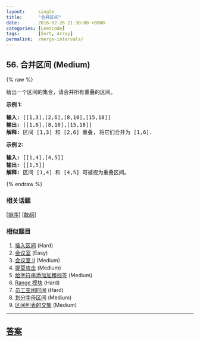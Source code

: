 ```yaml
---
layout:     single
title:      "合并区间"
date:       2016-02-26 21:30:00 +0800
categories: [Leetcode]
tags:       [Sort, Array]
permalink:  /merge-intervals/
---
```


## 56. 合并区间 (Medium)

{% raw %}

<p>给出一个区间的集合，请合并所有重叠的区间。</p>

<p><strong>示例 1:</strong></p>

<pre><strong>输入:</strong> [[1,3],[2,6],[8,10],[15,18]]
<strong>输出:</strong> [[1,6],[8,10],[15,18]]
<strong>解释:</strong> 区间 [1,3] 和 [2,6] 重叠, 将它们合并为 [1,6].
</pre>

<p><strong>示例&nbsp;2:</strong></p>

<pre><strong>输入:</strong> [[1,4],[4,5]]
<strong>输出:</strong> [[1,5]]
<strong>解释:</strong> 区间 [1,4] 和 [4,5] 可被视为重叠区间。</pre>

{% endraw %}

### 相关话题
  [[排序](https://github.com/openset/leetcode/tree/master/tag/sort/README.md)]
  [[数组](https://github.com/openset/leetcode/tree/master/tag/array/README.md)]

### 相似题目
  1. [插入区间](/insert-interval) (Hard)
  1. [会议室](/meeting-rooms) (Easy)
  1. [会议室 II](/meeting-rooms-ii) (Medium)
  1. [提莫攻击](/teemo-attacking) (Medium)
  1. [给字符串添加加粗标签](/add-bold-tag-in-string) (Medium)
  1. [Range 模块](/range-module) (Hard)
  1. [员工空闲时间](/employee-free-time) (Hard)
  1. [划分字母区间](/partition-labels) (Medium)
  1. [区间列表的交集](/interval-list-intersections) (Medium)

---

## [答案](https://github.com/openset/leetcode/tree/master/problems/merge-intervals)
